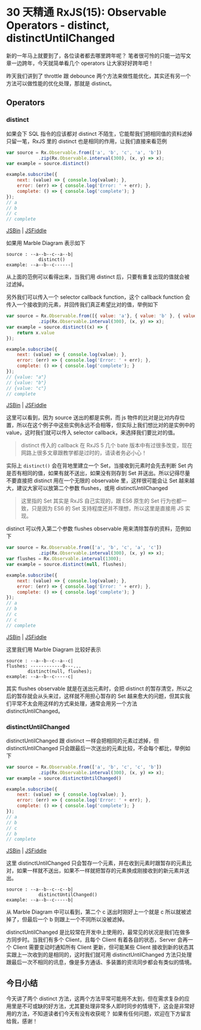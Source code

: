 # 30 天精通 RxJS(15): Observable Operators - distinct, distinctUntilChanged

新的一年马上就要到了，各位读者都去哪里跨年呢？ 笔者很可怜的只能一边写文章一边跨年，今天就简单看几个 operators 让大家好好跨年吧！

昨天我们讲到了 throttle 跟 debounce 两个方法来做性能优化，其实还有另一个方法可以做性能的优化处理，那就是 distinct。

## Operators

### distinct

如果会下 SQL 指令的应该都对 distinct 不陌生，它能帮我们把相同值的资料滤掉只留一笔，RxJS 里的 distinct 也是相同的作用，让我们直接来看范例

```javascript
var source = Rx.Observable.from(['a', 'b', 'c', 'a', 'b'])
            .zip(Rx.Observable.interval(300), (x, y) => x);
var example = source.distinct()

example.subscribe({
    next: (value) => { console.log(value); },
    error: (err) => { console.log('Error: ' + err); },
    complete: () => { console.log('complete'); }
});
// a
// b
// c
// complete

```

[JSBin](https://jsbin.com/dipabe/2/edit?js,console) | [JSFiddle](https://jsfiddle.net/3pfs88g8/)

如果用 Marble Diagram 表示如下

```
source : --a--b--c--a--b|
            distinct()
example: --a--b--c------|

```

从上面的范例可以看得出来，当我们用 distinct 后，只要有重复出现的值就会被过滤掉。

另外我们可以传入一个 selector callback function，这个 callback function 会传入一个接收到的元素，并回传我们真正希望比对的值，举例如下

```javascript
var source = Rx.Observable.from([{ value: 'a'}, { value: 'b' }, { value: 'c' }, { value: 'a' }, { value: 'c' }])
            .zip(Rx.Observable.interval(300), (x, y) => x);
var example = source.distinct((x) => {
    return x.value
});

example.subscribe({
    next: (value) => { console.log(value); },
    error: (err) => { console.log('Error: ' + err); },
    complete: () => { console.log('complete'); }
});
// {value: "a"}
// {value: "b"}
// {value: "c"}
// complete

```

[JSBin](https://jsbin.com/dipabe/3/edit?js,console) | [JSFiddle](https://jsfiddle.net/3pfs88g8/2/)

这里可以看到，因为 source 送出的都是实例，而 js 物件的比对是比对内存位置，所以在这个例子中这些实例永远不会相等，但实际上我们想比对的是实例中的 value，这时我们就可以传入 selector callback，来选择我们要比对的值。

> 
> 
> distinct 传入的 callback 在 RxJS 5 几个 bate 版本中有过很多改变，现在网路上很多文章跟教学都是过时的，请读者务必小心！
> 
> 

实际上 `distinct()` 会在背地里建立一个 Set，当接收到元素时会先去判断 Set 内是否有相同的值，如果有就不送出，如果没有则存到 Set 并送出。所以记得尽量不要直接把 distinct 用在一个无限的 observable 里，这样很可能会让 Set 越来越大，建议大家可以放第二个参数 flushes，或用 distinctUntilChanged

> 
> 
> 这里指的 Set 其实是 RxJS 自己实现的，跟 ES6 原生的 Set 行为也都一致，只是因为 ES6 的 Set 支持程度还并不理想，所以这里是直接用 JS 实现。
> 
> 

distinct 可以传入第二个参数 flushes observable 用来清除暂存的资料，范例如下

```javascript
var source = Rx.Observable.from(['a', 'b', 'c', 'a', 'c'])
            .zip(Rx.Observable.interval(300), (x, y) => x);
var flushes = Rx.Observable.interval(1300);
var example = source.distinct(null, flushes);

example.subscribe({
    next: (value) => { console.log(value); },
    error: (err) => { console.log('Error: ' + err); },
    complete: () => { console.log('complete'); }
});
// a
// b
// c
// c
// complete

```

[JSBin](https://jsbin.com/dipabe/4/edit?js,console) | [JSFiddle](https://jsfiddle.net/3pfs88g8/3/)

这里我们用 Marble Diagram 比较好表示

```
source : --a--b--c--a--c|
flushes: ------------0---...
        distinct(null, flushes);
example: --a--b--c-----c|

```

其实 flushes observable 就是在送出元素时，会把 distinct 的暂存清空，所以之后的暂存就会从头来过，这样就不用担心暂存的 Set 越来愈大的问题，但其实我们平常不太会用这样的方式来处理，通常会用另一个方法 distinctUntilChanged。

### distinctUntilChanged

distinctUntilChanged 跟 distinct 一样会把相同的元素过滤掉，但 distinctUntilChanged 只会跟最后一次送出的元素比较，不会每个都比，举例如下

```javascript
var source = Rx.Observable.from(['a', 'b', 'c', 'c', 'b'])
            .zip(Rx.Observable.interval(300), (x, y) => x);
var example = source.distinctUntilChanged()

example.subscribe({
    next: (value) => { console.log(value); },
    error: (err) => { console.log('Error: ' + err); },
    complete: () => { console.log('complete'); }
});
// a
// b
// c
// b
// complete

```

[JSBin](https://jsbin.com/dipabe/6/edit?js,console) | [JSFiddle](https://jsfiddle.net/3pfs88g8/4/)

这里 distinctUntilChanged 只会暂存一个元素，并在收到元素时跟暂存的元素比对，如果一样就不送出，如果不一样就把暂存的元素换成刚接收到的新元素并送出。

```
source : --a--b--c--c--b|
            distinctUntilChanged()
example: --a--b--c-----b|

```

从 Marble Diagram 中可以看到，第二个 c 送出时刚好上一个就是 c 所以就被滤掉了，但最后一个 b 则跟上一个不同所以没被滤掉。

distinctUntilChanged 是比较常在开发中上使用的，最常见的状况是我们在做多方同步时。当我们有多个 Client，且每个 Client 有着各自的状态，Server 会再一个 Client 需要变动时通知所有 Client 更新，但可能某些 Client 接收到新的状态其实跟上一次收到的是相同的，这时我们就可用 distinctUntilChanged 方法只处理跟最后一次不相同的讯息，像是多方通话、多装置的资讯同步都会有类似的情境。

## 今日小结

今天讲了两个 distinct 方法，这两个方法平常可能用不太到，但在需求复杂的应用里是不可或缺的好方法，尤其要处理非常多人即时同步的情境下，这会是非常好用的方法，不知道读者们今天有没有收获呢？ 如果有任何问题，欢迎在下方留言给我，感谢！